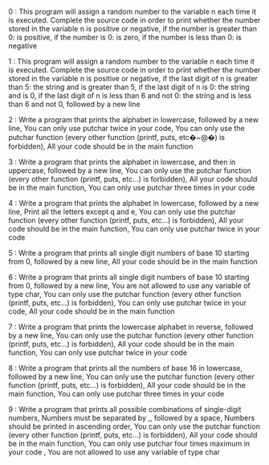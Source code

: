 0 : This program will assign a random number to the variable n each time it is executed. Complete the source code in order to print whether the number stored in the variable n is positive or negative, if the number is greater than 0: is positive, if the number is 0: is zero, if the number is less than 0: is negative

1 : This program will assign a random number to the variable n each time it is executed. Complete the source code in order to print whether the number stored in the variable n is positive or negative, if the last digit of n is greater than 5: the string and is greater than 5, if the last digit of n is 0: the string and is 0, if the last digit of n is less than 6 and not 0: the string and is less than 6 and not 0, followed by a new line

2 : Write a program that prints the alphabet in lowercase, followed by a new line, You can only use putchar twice in your code, You can only use the putchar function (every other function (printf, puts, etc�~@�) is forbidden), All your code should be in the main function

3 : Write a program that prints the alphabet in lowercase, and then in uppercase, followed by a new line, You can only use the putchar function (every other function (printf, puts, etc…) is forbidden), All your code should be in the main function, You can only use putchar three times in your code

4 : Write a program that prints the alphabet in lowercase, followed by a new line, Print all the letters except q and e, You can only use the putchar function (every other function (printf, puts, etc…) is forbidden), All your code should be in the main function, You can only use putchar twice in your code

5 : Write a program that prints all single digit numbers of base 10 starting from 0, followed by a new line, All your code should be in the main function

6 : Write a program that prints all single digit numbers of base 10 starting from 0, followed by a new line, You are not allowed to use any variable of type char, You can only use the putchar function (every other function (printf, puts, etc…) is forbidden), You can only use putchar twice in your code, All your code should be in the main function

7 : Write a program that prints the lowercase alphabet in reverse, followed by a new line, You can only use the putchar function (every other function (printf, puts, etc…) is forbidden), All your code should be in the main function, You can only use putchar twice in your code

8 : Write a program that prints all the numbers of base 16 in lowercase, followed by a new line, You can only use the putchar function (every other function (printf, puts, etc…) is forbidden), All your code should be in the main function, You can only use putchar three times in your code

9 : Write a program that prints all possible combinations of single-digit numbers, Numbers must be separated by ,, followed by a space, Numbers should be printed in ascending order, You can only use the putchar function (every other function (printf, puts, etc…) is forbidden), All your code should be in the main function, You can only use putchar four times maximum in your code , You are not allowed to use any variable of type char
